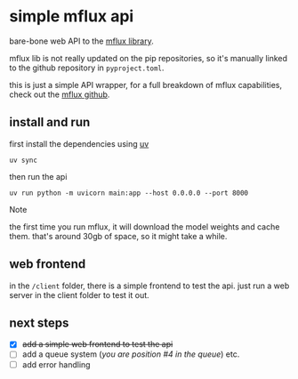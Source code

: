 # simple mflux api

bare-bone web API to the [mflux library](https://github.com/filipstrand/mflux).

mflux lib is not really updated on the pip repositories, so it's manually linked to the github repository in `pyproject.toml`.

this is just a simple API wrapper, for a full breakdown of mflux capabilities, check out the [mflux github](https://github.com/filipstrand/mflux).

## install and run

first install the dependencies using [uv](https://github.com/astral-sh/uv?tab=readme-ov-file#installation)

```
uv sync
```

then run the api

```
uv run python -m uvicorn main:app --host 0.0.0.0 --port 8000
```

> [!NOTE]  
> the first time you run mflux, it will download the model weights and cache them. that's around 30gb of space, so it might take a while.

## web frontend

in the `/client` folder, there is a simple frontend to test the api.
just run a web server in the client folder to test it out.

## next steps

- [x] ~~add a simple web frontend to test the api~~
- [ ] add a queue system (_you are position #4 in the queue_) etc.
- [ ] add error handling
